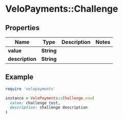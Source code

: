 # VeloPayments::Challenge

## Properties

| Name | Type | Description | Notes |
| ---- | ---- | ----------- | ----- |
| **value** | **String** |  |  |
| **description** | **String** |  |  |

## Example

```ruby
require 'velopayments'

instance = VeloPayments::Challenge.new(
  value: challenge test,
  description: challenge description
)
```

